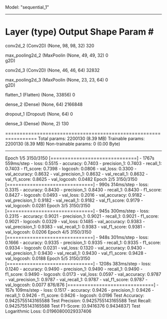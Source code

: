 Model: "sequential_1"
_________________________________________________________________
 Layer (type)                Output Shape              Param #   
=================================================================
 conv2d_2 (Conv2D)           (None, 98, 98, 32)        320       
                                                                 
 max_pooling2d_2 (MaxPoolin  (None, 49, 49, 32)        0         
 g2D)                                                            
                                                                 
 conv2d_3 (Conv2D)           (None, 46, 46, 64)        32832     
                                                                 
 max_pooling2d_3 (MaxPoolin  (None, 23, 23, 64)        0         
 g2D)                                                            
                                                                 
 flatten_1 (Flatten)         (None, 33856)             0         
                                                                 
 dense_2 (Dense)             (None, 64)                2166848   
                                                                 
 dropout_1 (Dropout)         (None, 64)                0         
                                                                 
 dense_3 (Dense)             (None, 2)                 130       
                                                                 
=================================================================
Total params: 2200130 (8.39 MB)
Trainable params: 2200130 (8.39 MB)
Non-trainable params: 0 (0.00 Byte)
_________________________________________________________________
Epoch 1/5
3150/3150 [==============================] - 1767s 559ms/step - loss: 0.5515 - accuracy: 0.7403 - precision_1: 0.7403 - recall_1: 0.7403 - f1_score: 0.7398 - logcosh: 0.0806 - val_loss: 0.3300 - val_accuracy: 0.8632 - val_precision_1: 0.8632 - val_recall_1: 0.8632 - val_f1_score: 0.8625 - val_logcosh: 0.0482
Epoch 2/5
3150/3150 [==============================] - 990s 314ms/step - loss: 0.3315 - accuracy: 0.8430 - precision_1: 0.8430 - recall_1: 0.8430 - f1_score: 0.8427 - logcosh: 0.0493 - val_loss: 0.2016 - val_accuracy: 0.9182 - val_precision_1: 0.9182 - val_recall_1: 0.9182 - val_f1_score: 0.9179 - val_logcosh: 0.0281
Epoch 3/5
3150/3150 [==============================] - 945s 300ms/step - loss: 0.2315 - accuracy: 0.9021 - precision_1: 0.9021 - recall_1: 0.9021 - f1_score: 0.9021 - logcosh: 0.0329 - val_loss: 0.1485 - val_accuracy: 0.9383 - val_precision_1: 0.9383 - val_recall_1: 0.9383 - val_f1_score: 0.9381 - val_logcosh: 0.0206
Epoch 4/5
3150/3150 [==============================] - 948s 301ms/step - loss: 0.1666 - accuracy: 0.9335 - precision_1: 0.9335 - recall_1: 0.9335 - f1_score: 0.9334 - logcosh: 0.0231 - val_loss: 0.1320 - val_accuracy: 0.9430 - val_precision_1: 0.9430 - val_recall_1: 0.9430 - val_f1_score: 0.9428 - val_logcosh: 0.0188
Epoch 5/5
3150/3150 [==============================] - 1208s 383ms/step - loss: 0.1240 - accuracy: 0.9490 - precision_1: 0.9490 - recall_1: 0.9490 - f1_score: 0.9490 - logcosh: 0.0173 - val_loss: 0.0597 - val_accuracy: 0.9787 - val_precision_1: 0.9787 - val_recall_1: 0.9787 - val_f1_score: 0.9787 - val_logcosh: 0.0077
876/876 [==============================] - 157s 109ms/step - loss: 0.1517 - accuracy: 0.9426 - precision_1: 0.9426 - recall_1: 0.9426 - f1_score: 0.9426 - logcosh: 0.0196
Test Accuracy: 0.9425755143165588
Test Precision: 0.9425755143165588
Test Recall: 0.9425755143165588
Test F1-Score: [0.9416376 0.9434837]
Test Logarithmic Loss: 0.01960800029337406

